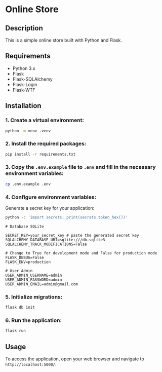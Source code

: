 # Online Store

## Description

This is a simple online store built with Python and Flask.

## Requirements

-   Python 3.x
-   Flask
-   Flask-SQLAlchemy
-   Flask-Login
-   Flask-WTF

## Installation

### 1. Create a virtual environment:

```bash
python -m venv .venv
```

### 2. Install the required packages:

```bash
pip install -r requirements.txt
```

### 3. Copy the `.env.example` file to `.env` and fill in the necessary environment variables:

```bash
cp .env.example .env
```

### 4. Configure environment variables:

Generate a secret key for your application:

```bash
python -c 'import secrets; print(secrets.token_hex())'

```

```
# Database SQLite

SECRET_KEY=your_secret_key # paste the generated secret key
SQLALCHEMY_DATABASE_URI=sqlite:///db.sqlite3
SQLALCHEMY_TRACK_MODIFICATIONS=False

# Change to True for development mode and False for production mode
FLASK_DEBUG=False
FLASK_ENV=production

# User Admin
USER_ADMIN_USERNAME=admin
USER_ADMIN_PASSWORD=admin
USER_ADMIN_EMAIL=admin@gmail.com
```

### 5. Initialize migrations:

```bash
flask db init
```

### 6. Run the application:

```bash
flask run
```

## Usage

To access the application, open your web browser and navigate to `http://localhost:5000/`.
